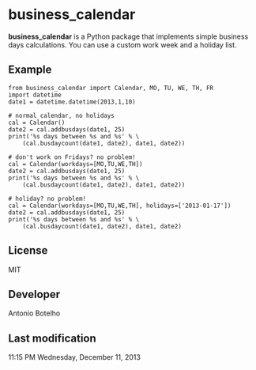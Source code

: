 # business_calendar #

**business_calendar** is a Python package that implements simple business days 
calculations. You can use a custom work week and a holiday list.

## Example ##

	from business_calendar import Calendar, MO, TU, WE, TH, FR
	import datetime
	date1 = datetime.datetime(2013,1,10)
	
	# normal calendar, no holidays
	cal = Calendar()
	date2 = cal.addbusdays(date1, 25)
	print('%s days between %s and %s' % \
	    (cal.busdaycount(date1, date2), date1, date2))
	
	# don't work on Fridays? no problem!
	cal = Calendar(workdays=[MO,TU,WE,TH])
	date2 = cal.addbusdays(date1, 25)
	print('%s days between %s and %s' % \
	    (cal.busdaycount(date1, date2), date1, date2))
	
	# holiday? no problem!
	cal = Calendar(workdays=[MO,TU,WE,TH], holidays=['2013-01-17'])
	date2 = cal.addbusdays(date1, 25)
	print('%s days between %s and %s' % \
	    (cal.busdaycount(date1, date2), date1, date2)

## License ##

MIT

## Developer ##

Antonio Botelho

## Last modification ##

11:15 PM Wednesday, December 11, 2013